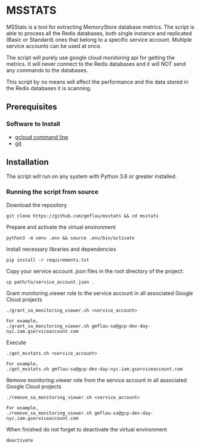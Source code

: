 # MSSTATS

MSStats is a tool for extracting MemoryStore database metrics. The script is able to process all the Redis databases, both single instance and replicated (Basic or Standard) ones that belong to a specific service account. Multiple service accounts can be used at once. 

The script will purely use google cloud monitoring api for getting the metrics. It will never connect to the Redis databases and it will NOT send any commands to the databases.

This script by no means will affect the performance and the data stored in the Redis databases it is scanning.


## Prerequisites 
### Software to Install
* [gcloud command line](https://cloud.google.com/sdk/docs/install)
* [git](https://git-scm.com/book/en/v2/Getting-Started-Installing-Git)
    
## Installation

The script will run on any system with Python 3.6 or greater installed.

### Running the script from source

Download the repository

```
git clone https://github.com/gmflau/msstats && cd msstats
```

Prepare and activate the virtual environment

```
python3 -m venv .env && source .env/bin/activate
```

Install necessary libraries and dependencies

```
pip install -r requirements.txt
```

Copy your service account .json files in the root directory of the project:

```
cp path/to/service_account.json .
```

Grant monitoring.viewer role to the service account in all associated Google Cloud projects

```
./grant_sa_monitoring_viewer.sh <service_account>

For example,
./grant_sa_monitoring_viewer.sh gmflau-sa@gcp-dev-day-nyc.iam.gserviceaccount.com
```

Execute

```
./get_msstats.sh <service_account>

For example,
./get_msstats.sh gmflau-sa@gcp-dev-day-nyc.iam.gserviceaccount.com
```

Remove monitoring.viewer role from the service account in all associated Google Cloud projects 

```
./remove_sa_monitoring_viewer.sh <service_account>

For example,
./remove_sa_monitoring_viewer.sh gmflau-sa@gcp-dev-day-nyc.iam.gserviceaccount.com
```

When finished do not forget to deactivate the virtual environment

```
deactivate
```

